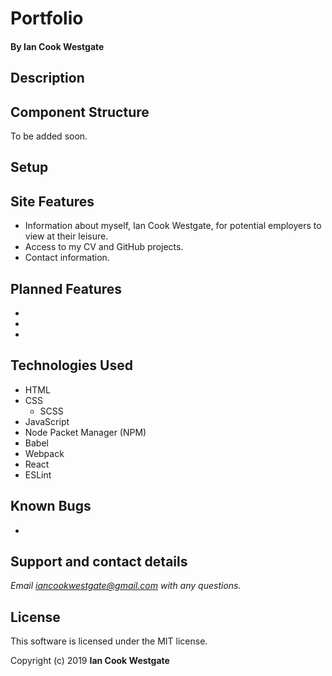 # Portfolio

#### By **Ian Cook Westgate**

## Description

## Component Structure

To be added soon.

## Setup

## Site Features

* Information about myself, Ian Cook Westgate, for potential employers to view at their leisure.
* Access to my CV and GitHub projects.
* Contact information.

## Planned Features

*
*
*

## Technologies Used

* HTML
* CSS
  * SCSS
* JavaScript
* Node Packet Manager (NPM)
* Babel
* Webpack
* React
* ESLint

## Known Bugs

*

## Support and contact details

_Email iancookwestgate@gmail.com with any questions._

## License

This software is licensed under the MIT license.

Copyright (c) 2019 **Ian Cook Westgate**
